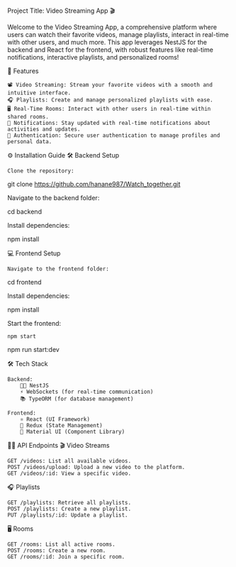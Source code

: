 Project Title: Video Streaming App 🎬

Welcome to the Video Streaming App, a comprehensive platform where users can watch their favorite videos, manage playlists, interact in real-time with other users, and much more. This app leverages NestJS for the backend and React for the frontend, with robust features like real-time notifications, interactive playlists, and personalized rooms!

🚀 Features

    📽️ Video Streaming: Stream your favorite videos with a smooth and intuitive interface.
    🎧 Playlists: Create and manage personalized playlists with ease.
    🖥️ Real-Time Rooms: Interact with other users in real-time within shared rooms.
    🔔 Notifications: Stay updated with real-time notifications about activities and updates.
    🔐 Authentication: Secure user authentication to manage profiles and personal data.

⚙️ Installation Guide
🛠️ Backend Setup

    Clone the repository:

git clone https://github.com/hanane987/Watch_together.git

Navigate to the backend folder:

cd backend

Install dependencies:

npm install



💻 Frontend Setup

    Navigate to the frontend folder:

cd frontend

Install dependencies:

npm install

Start the frontend:

    npm start



npm run start:dev

🛠️ Tech Stack

    Backend:
        🧑‍💻 NestJS
        ⚡ WebSockets (for real-time communication)
        📚 TypeORM (for database management)

    Frontend:
        ⚛️ React (UI Framework)
        🔵 Redux (State Management)
        🎨 Material UI (Component Library)


🧑‍💻 API Endpoints
🎬 Video Streams

    GET /videos: List all available videos.
    POST /videos/upload: Upload a new video to the platform.
    GET /videos/:id: View a specific video.

🎧 Playlists

    GET /playlists: Retrieve all playlists.
    POST /playlists: Create a new playlist.
    PUT /playlists/:id: Update a playlist.

🖥️ Rooms

    GET /rooms: List all active rooms.
    POST /rooms: Create a new room.
    GET /rooms/:id: Join a specific room.
